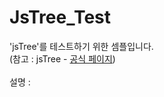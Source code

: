 # JsTree_Test<br />
'jsTree'를 테스트하기 위한 셈플입니다.<br />
(참고 : jsTree - [공식 페이지](https://www.jstree.com/))<br />
<br />
설명 :<br />
<br />
